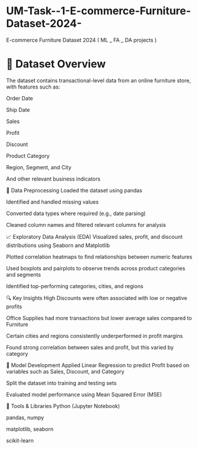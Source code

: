 # UM-Task--1-E-commerce-Furniture-Dataset-2024-
E-commerce Furniture Dataset 2024  (  ML _ FA _ DA projects )

# 📁 Dataset Overview

The dataset contains transactional-level data from an online furniture store, with features such as:

Order Date

Ship Date

Sales

Profit

Discount

Product Category

Region, Segment, and City

And other relevant business indicators



🧹 Data Preprocessing
Loaded the dataset using pandas

Identified and handled missing values

Converted data types where required (e.g., date parsing)

Cleaned column names and filtered relevant columns for analysis



📈 Exploratory Data Analysis (EDA)
Visualized sales, profit, and discount distributions using Seaborn and Matplotlib

Plotted correlation heatmaps to find relationships between numeric features

Used boxplots and pairplots to observe trends across product categories and segments

Identified top-performing categories, cities, and regions


🔍 Key Insights
High Discounts were often associated with low or negative profits

Office Supplies had more transactions but lower average sales compared to Furniture

Certain cities and regions consistently underperformed in profit margins

Found strong correlation between sales and profit, but this varied by category



🤖 Model Development
Applied Linear Regression to predict Profit based on variables such as Sales, Discount, and Category

Split the dataset into training and testing sets

Evaluated model performance using Mean Squared Error (MSE)



📌 Tools & Libraries
Python (Jupyter Notebook)

pandas, numpy

matplotlib, seaborn

scikit-learn
